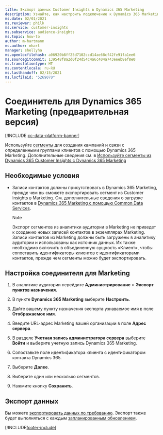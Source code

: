 ```yaml
---
title: Экспорт данных Customer Insights в Dynamics 365 Marketing
description: Узнайте, как настроить подключение к Dynamics 365 Marketing.
ms.date: 02/01/2021
ms.reviewer: philk
ms.service: customer-insights
ms.subservice: audience-insights
ms.topic: how-to
author: m-hartmann
ms.author: mhart
manager: shellyha
ms.openlocfilehash: a06920b8ff25d7102ccd14ae68cf42fe91fa1ee6
ms.sourcegitcommit: 139548f8a2d0f24d54c4a6c404a743eeeb8ef8e0
ms.translationtype: HT
ms.contentlocale: ru-RU
ms.lasthandoff: 02/15/2021
ms.locfileid: "5269070"
---
```

# <a name="connector-for-dynamics-365-marketing-preview"></a>Соединитель для Dynamics 365 Marketing (предварительная версия)

[!INCLUDE [cc-data-platform-banner](../includes/cc-data-platform-banner.md)]

Используйте [сегменты](segments.md) для создания кампаний и связи с определенными группами клиентов с помощью Dynamics 365 Marketing. Дополнительные сведения см. в [Используйте сегменты из Dynamics 365 Customer Insights с Dynamics 365 Marketing](https://docs.microsoft.com/dynamics365/marketing/customer-insights-segments)

## <a name="prerequisite"></a>Необходимые условия

- Записи контактов должны присутствовать в Dynamics 365 Marketing, прежде чем вы сможете экспортировать сегмент из Customer Insights в Marketing. См. дополнительные сведения о загрузке контактов в [Dynamics 365 Marketing с помощью Common Data Services](connect-power-query.md).

  > [!NOTE]
  > Экспорт сегментов из аналитики аудитории в Marketing не приведет к созданию новых записей контактов в экземплярах Marketing. Записи контактов из Marketing должны быть загружены в аналитику аудитории и использованы как источник данных. Их также необходимо включить в объединенную сущность «Клиент», чтобы сопоставить идентификаторы клиентов с идентификаторами контактов, прежде чем сегменты можно будет экспортировать.

## <a name="configure-the-connector-for-marketing"></a>Настройка соединителя для Marketing

1. В аналитике аудитории перейдите **Администрирование** > **Экспорт пунктов назначения**.

1. В пункте **Dynamics 365 Marketing** выберите **Настроить**.

1. Дайте вашему пункту назначения экспорта узнаваемое имя в поле **Отображаемое имя**.

1. Введите URL-адрес Marketing вашей организации в поле **Адрес сервера**.

1. В разделе **Учетная запись администратора сервера** выберите **Войти** и выберите учетную запись Dynamics 365 Marketing.

1. Сопоставьте поле идентификатора клиента с идентификатором контакта Dynamics 365.

1. Выберите **Далее**.

1. Выберите один или несколько сегментов.

1. Нажмите кнопку **Сохранить**.

## <a name="export-the-data"></a>Экспорт данных

Вы можете [экспортировать данных по требованию](export-destinations.md). Экспорт также будет выполняться с каждым [запланированным обновлением](system.md#schedule-tab).


[!INCLUDE[footer-include](../includes/footer-banner.md)]